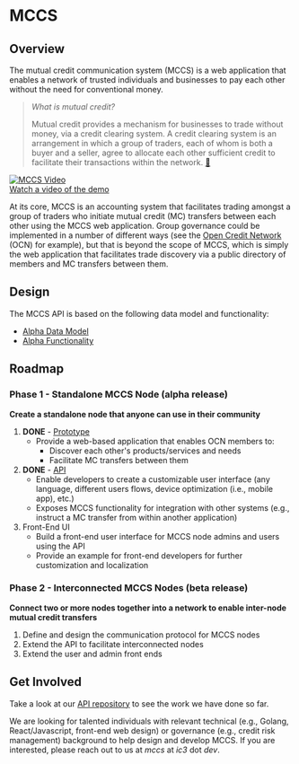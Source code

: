 # MCCS

## Overview

The mutual credit communication system (MCCS) is a web application that enables a network of trusted individuals and businesses to pay each other without the need for conventional money. 

> _What is mutual credit?_
> 
> Mutual credit provides a mechanism for businesses to trade without money, via a credit clearing system. A credit clearing system is an arrangement in which a group of traders, each of whom is both a buyer and a seller, agree to allocate each other sufficient credit to facilitate their transactions within the network. [🔗](https://open.coop/collaborate/mutual-credit/)

[![MCCS Video](https://img.youtube.com/vi/qlqRDdeURmo/0.jpg)](https://www.youtube.com/watch?v=qlqRDdeURmo)  
[Watch a video of the demo](https://www.youtube.com/watch?v=qlqRDdeURmo)

At its core, MCCS is an accounting system that facilitates trading amongst a group of traders who initiate mutual credit (MC) transfers between each other using the MCCS web application. Group governance could be implemented in a number of different ways (see the [Open Credit Network](https://opencredit.network) (OCN) for example), but that is beyond the scope of MCCS, which is simply the web application that facilitates trade discovery via a public directory of members and MC transfers between them.

## Design

The MCCS API is based on the following data model and functionality:

- [Alpha Data Model](alpha-data-model.md)
- [Alpha Functionality](alpha-functionality.md)

## Roadmap

### Phase 1 - Standalone MCCS Node (alpha release)

**Create a standalone node that anyone can use in their community**

1. **DONE** - [Prototype](https://github.com/ic3network/mccs-alpha)
    - Provide a web-based application that enables OCN members to:
        - Discover each other's products/services and needs
        - Facilitate MC transfers between them
2. **DONE** - [API](https://github.com/ic3network/mccs-alpha-api)
    - Enable developers to create a customizable user interface (any language, different users flows, device optimization (i.e., mobile app), etc.)
    - Exposes MCCS functionality for integration with other systems (e.g., instruct a MC transfer from within another application)
3. Front-End UI
    - Build a front-end user interface for MCCS node admins and users using the API
    - Provide an example for front-end developers for further customization and localization

### Phase 2 - Interconnected MCCS Nodes (beta release)

**Connect two or more nodes together into a network to enable inter-node mutual credit transfers**

1. Define and design the communication protocol for MCCS nodes
2. Extend the API to facilitate interconnected nodes
3. Extend the user and admin front ends

## Get Involved

Take a look at our [API repository](https://github.com/ic3network/mccs-alpha-api) to see the work we have done so far.

We are looking for talented individuals with relevant technical (e.g., Golang, React/Javascript, front-end web design) or governance (e.g., credit risk management) background to help design and develop MCCS. If you are interested, please reach out to us at _mccs_ at _ic3_ dot _dev_.
